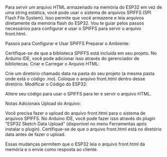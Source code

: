 Para servir um arquivo HTML armazenado na memória do ESP32 em vez de uma string estática, você pode usar o sistema de arquivos SPIFFS (SPI Flash File System). Isso permite que você armazene e leia arquivos diretamente da memória flash do ESP32. Vou te guiar pelos passos necessários para configurar e usar o SPIFFS para servir o arquivo front.html.

Passos para Configurar e Usar SPIFFS
Preparar o Ambiente:

Certifique-se de que a biblioteca SPIFFS está incluída em seu projeto. No Arduino IDE, você pode adicionar isso através do gerenciador de bibliotecas.
Criar e Carregar o Arquivo HTML:

Crie um diretório chamado data na pasta do seu projeto (a mesma pasta onde está o código .ino).
Coloque o arquivo front.html dentro desse diretório.
Modificar o Código do ESP32:

Altere seu código para usar o SPIFFS para ler e servir o arquivo HTML.

Notas Adicionais
Upload do Arquivo:

Você precisa fazer o upload do arquivo front.html para o sistema de arquivos SPIFFS. No Arduino IDE, você pode fazer isso através do plugin "ESP32 Sketch Data Upload" (disponível no menu Ferramentas após instalar o plugin).
Certifique-se de que o arquivo front.html está no diretório data antes de fazer o upload.

Essas mudanças permitem que o ESP32 leia o arquivo front.html da memória e o envie como resposta ao cliente.